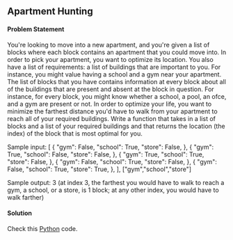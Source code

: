## Apartment Hunting

#### Problem Statement


You're looking to move into a new apartment, and you're given a list of blocks where each block contains an apartment that you could
move into. In order to pick your apartment, you want to optimize its location. You also have a list of requirements: a list of buildings that
are important to you. For instance, you might value having a school and a gym near your apartment. The list of blocks that you have
contains information at every block about all of the buildings that are present and absent at the block in question. For instance, for every
block, you might know whether a school, a pool, an ofce, and a gym are present or not. In order to optimize your life, you want to
minimize the farthest distance you'd have to walk from your apartment to reach all of your required buildings. Write a function that
takes in a list of blocks and a list of your required buildings and that returns the location (the index) of the block that is most optimal for
you.

Sample input:
[
{
"gym": False,
"school": True,
"store": False,
},
{
"gym": True,
"school": False,
"store": False,
},
{
"gym": True,
"school": True,
"store": False,
},
{
"gym": False,
"school": True,
"store": False,
},
{
"gym": False,
"school": True,
"store": True,
},
],
["gym","school","store"]

Sample output: 3 (at index 3, the farthest you would have to walk to reach a gym, a school, or a store, is 1 block; at any other index, you
would have to walk farther)


#### Solution

Check this [Python](../python/Apartment_Hunting.py) code.

